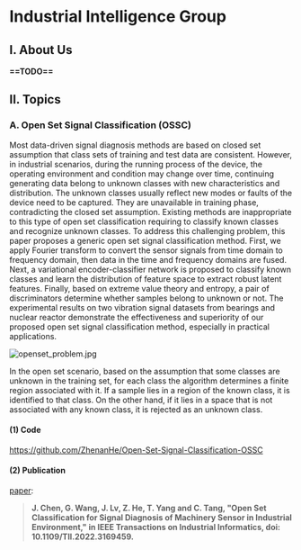 # Industrial Intelligence Group

## I. About Us

**==TODO==**

## II. Topics

### A. Open Set Signal Classification (OSSC)

Most data-driven signal diagnosis methods are based on closed set assumption that class sets of training and test data are consistent. However, in industrial scenarios, during the running process of the device, the operating environment and condition may change over time, continuing generating data belong to unknown classes with new characteristics and distribution. The unknown classes usually reflect new modes or faults of the device need to be captured. They are unavailable in training phase, contradicting the closed set assumption. Existing methods are inappropriate to this type of open set classification requiring to classify known classes and recognize unknown classes. To address this challenging problem, this paper proposes a generic open set signal classification method. First, we apply Fourier transform to convert the sensor signals from time domain to frequency domain, then data in the time and frequency domains are fused. Next, a variational encoder-classifier network is proposed to classify known classes and learn the distribution of feature space to extract robust latent features. Finally, based on extreme value theory and entropy, a pair of discriminators determine whether samples belong to unknown or not. The experimental results on two vibration signal datasets from bearings and nuclear reactor demonstrate the effectiveness and superiority of our proposed open set signal classification method, especially in practical applications.

![openset_problem.jpg](https://s2.loli.net/2022/06/21/HRQKEFeMiZwAVrD.png)

In the open set scenario, based on the assumption that some classes are unknown in the training set, for each class the algorithm determines a finite region associated with it. If a sample lies in a region of the known class, it is identified to that class. On the other hand, if it lies in a space that is not associated with any known class, it is rejected as an unknown class.

#### (1) Code

https://github.com/ZhenanHe/Open-Set-Signal-Classification-OSSC

#### (2) Publication

[paper](https://ieeexplore.ieee.org/document/9763052/):

> **J. Chen, G. Wang, J. Lv, Z. He, T. Yang and C. Tang, "Open Set Classification for Signal Diagnosis of Machinery Sensor in Industrial Environment," in IEEE Transactions on Industrial Informatics, doi: 10.1109/TII.2022.3169459.**
